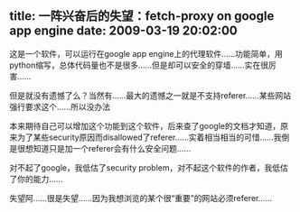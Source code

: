 title: 一阵兴奋后的失望：fetch-proxy on google app engine
date: 2009-03-19 20:02:00
---

&#36825;&#26159;&#19968;&#20010;&#36719;&#20214;&#65292;&#21487;&#20197;&#36816;&#34892;&#22312;google app engine&#19978;&#30340;&#20195;&#29702;&#36719;&#20214;&#8230;&#8230;&#21151;&#33021;&#31616;&#21333;&#65292;&#29992;python&#32553;&#20889;&#65292;&#24635;&#20307;&#20195;&#30721;&#37327;&#20063;&#19981;&#26159;&#24456;&#22810;&#8230;&#8230;&#20294;&#26159;&#21364;&#21487;&#20197;&#23433;&#20840;&#30340;&#31359;&#22681;&#8230;&#8230;&#23454;&#22312;&#24456;&#21385;&#23475;&#8230;&#8230;

 &#20294;&#26159;&#23601;&#27809;&#26377;&#36951;&#25022;&#20102;&#20040;&#65311;&#24403;&#28982;&#26377;&#8230;&#8230;&#26368;&#22823;&#30340;&#36951;&#25022;&#20043;&#19968;&#23601;&#26159;&#19981;&#25903;&#25345;referer&#8230;&#8230;&#26576;&#20123;&#32593;&#31449;&#24378;&#34892;&#35201;&#27714;&#36825;&#20010;&#8230;&#8230;&#25152;&#20197;&#27809;&#21150;&#27861;

 &#26412;&#26469;&#26399;&#24453;&#33258;&#24049;&#21487;&#20197;&#22686;&#21152;&#36825;&#20010;&#21151;&#33021;&#21040;&#36825;&#20010;&#36719;&#20214;&#65292;&#21518;&#26469;&#26597;&#20102;google&#30340;&#25991;&#26723;&#25165;&#30693;&#36947;&#65292;&#21407;&#26469;&#20026;&#20102;&#26576;&#20123;security&#21407;&#22240;&#32780;disallowed&#20102;referer&#8230;&#8230;&#23454;&#30528;&#30456;&#24403;&#30456;&#24403;&#30340;&#21487;&#24796;&#8230;&#8230;&#25105;&#20498;&#26159;&#24456;&#24819;&#30693;&#36947;&#21482;&#26159;&#21152;&#19968;&#20010;referer&#20250;&#26377;&#20160;&#20040;&#23433;&#20840;&#38382;&#39064;&#8230;&#8230;

 &#23545;&#19981;&#36215;&#20102;google&#65292;&#25105;&#20302;&#20272;&#20102;security problem&#65292;&#23545;&#19981;&#36215;&#36825;&#20010;&#36719;&#20214;&#30340;&#20316;&#32773;&#65292;&#25105;&#20302;&#20272;&#20102;&#20320;&#30340;&#33021;&#21147;&#8230;&#8230;

 &#22833;&#26395;&#38463;&#8230;&#8230;&#24456;&#26159;&#22833;&#26395;&#8230;&#8230;&#22240;&#20026;&#25105;&#24819;&#27983;&#35272;&#30340;&#26576;&#20010;&#24456;&#8220;&#37325;&#35201;&#8221;&#30340;&#32593;&#31449;&#24517;&#39035;referer&#8230;&#8230;